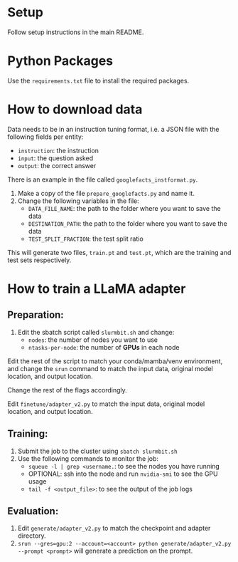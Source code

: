 # Setup

Follow setup instructions in the main README.

# Python Packages

Use the `requirements.txt` file to install the required packages.

# How to download data

Data needs to be in an instruction tuning format, i.e. a JSON file with the following fields per entity:
- `instruction`: the instruction
- `input`: the question asked 
- `output`: the correct answer

There is an example in the file called `googlefacts_instformat.py`.


1. Make a copy of the file `prepare_googlefacts.py` and name it.
2. Change the following variables in the file:
    - `DATA_FILE_NAME`: the path to the folder where you want to save the data
    - `DESTINATION_PATH`: the path to the folder where you want to save the data
    - `TEST_SPLIT_FRACTION`: the test split ratio

This will generate two files, `train.pt` and `test.pt`, which are the training and test sets respectively.

# How to train a LLaMA adapter

## Preparation:
1. Edit the sbatch script called `slurmbit.sh` and change:
    - `nodes`: the number of nodes you want to use
    - `ntasks-per-node`: the number of **GPUs** in each node

Edit the rest of the script to match your conda/mamba/venv environment, and change the `srun` command to match the input data, original model location, and output location.

Change the rest of the flags accordingly.

Edit `finetune/adapter_v2.py` to match the input data, original model location, and output location.

## Training:

1. Submit the job to the cluster using `sbatch slurmbit.sh`
2. Use the following commands to monitor the job:
    - `squeue -l | grep <username.`: to see the nodes you have running
    - OPTIONAL: ssh into the node and run `nvidia-smi` to see the GPU usage
    - `tail -f <output_file>`: to see the output of the job logs

## Evaluation:

1. Edit `generate/adapter_v2.py` to match the checkpoint and adapter directory.
2. `srun --gres=gpu:2 --account=<account> python generate/adapter_v2.py --prompt <prompt>` will generate a prediction on the prompt.
